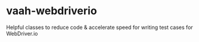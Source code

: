 # vaah-webdriverio
Helpful classes to reduce code &amp; accelerate speed for writing test cases for WebDriver.io 
